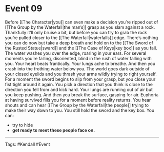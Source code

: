 # Event 09

Before [[The Character|you]] can even make a decision you’re ripped out of [[The Group by the Waterfall|the man’s]] grasp as you slam against a rock. Thankfully it’ll only bruise a bit, but before you can try to grab the rock you’re pulled closer to the [[The Waterfall|waterfalls]] edge. There’s nothing you can do now but take a deep breath and hold on to the [[The Sword of the Rusted Statue|sward]] and the [[The Case of Keys|key box]] as you fall. The water washes you over the edge, roaring in your ears. For several moments you’re falling, disoriented, blind in the rush of water falling with you. Your heart beats frantically. Your lungs ache to breathe. And then you crash into the frothing water below you. The world goes dark outside of your closed eyelids and you thrash your arms wildly trying to right yourself. For a moment the sword begins to slip from your grasp, but you close your fist tight around it again. You pick a direction that you think is close to the direction you fell from and kick hard. Your lungs are running out of air but you keep pushing. And then you break the surface, gasping for air. Euphoria at having survived fills you for a moment before reality returns. You hear shouts and can hear [[The Group by the Waterfall|the people]] trying to make their way down to you. You still hold the sword and the key box. 
You can:

- try to hide
- **get ready to meet these people face on.**

---
Tags: #Kendall #Event 